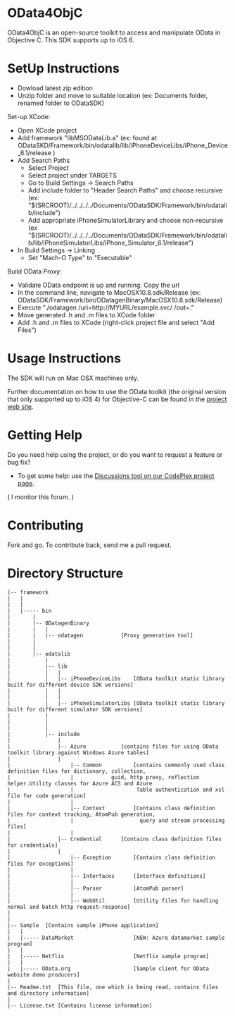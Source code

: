 OData4ObjC
==================
OData4ObjC is an open-source toolkit to access and manipulate OData in Objective C.
This SDK supports up to iOS 6.


SetUp Instructions
==================
* Dowload latest zip edition
* Unzip folder and move to suitable location (ex: Documents folder, renamed folder to ODataSDK)

Set-up XCode:
* Open XCode project
* Add framework "libMSODataLib.a" (ex: found at ODataSKD/Framework/bin/odatalib/lib/iPhoneDeviceLibs/iPhone_Device_6.1/release )
* Add Search Paths
	- Select Project
	- Select project under TARGETS
	- Go to Build Settings -> Search Paths
	- Add include folder to "Header Search Paths" and choose recursive
	  (ex: "$(SRCROOT)/../../../../Documents/ODataSDK/Framework/bin/odatalib/include")
	- Add appropriate iPhoneSimulatorLibrary and choose non-recursive
	  (ex "$(SRCROOT)/../../../../Documents/ODataSDK/Framework/bin/odatalib/lib/iPhoneSimulatorLibs/iPhone_Simulator_6.1/release")
* In Build Settings -> Linking
  - Set "Mach-O Type" to "Executable"

Build OData Proxy:
* Validate OData endpoint is up and running. Copy the url
* In the command line, navigate to MacOSX10.8.sdk/Release (ex: ODataSDK/Framework/bin/ODatagenBinary/MacOSX10.8.sdk/Release)
* Execute "./odatagen /uri=http://MYURL/example.svc/ /out=."
* Move generated .h and .m files to XCode folder
* Add .h and .m files to XCode (right-click project file and select "Add Files")


Usage Instructions
==================

The SDK will run on Mac OSX machines only.

Further documentation on how to use the OData toolkit (the original version that only supported up to iOS 4) for Objective-C can be found in the [project web site](http://odata.github.com/OData4ObjC/).


Getting Help
============

Do you need help using the project, or do you want to request a feature or bug fix?

* To get some help: use the [Discussions tool on our CodePlex project page](http://odataobjc.codeplex.com/discussions).

( I monitor this forum. )


Contributing
============

Fork and go. To contribute back, send me a pull request. 

Directory Structure
====================

	|-- framework
	|   |
	|	|
	|	|----- bin
	|		|
	|		|-- ODatagenBinary
	|		|	|
	|		|	|-- odatagen			[Proxy generation tool]
	|		|
	|		|
	|		|-- odatalib
	|			|
	|			|-- lib
	|			|   |
	|			|   |-- iPhoneDeviceLibs	[OData toolkit static library built for different device SDK versions]
	|		    |   |
	|			|   |
	|			|   |-- iPhoneSimulatorLibs	[OData toolkit static library built for different simulator SDK versions]
	|			|
	|			|
	|			|
	|			|-- include
	|				|
	|				|-- Azure       	[contains files for using OData toolkit library against Windows Azure tables]
	|  				|
	|			        |-- Common      	[contains commonly used class definition files for dictionary, collection, 
	|        			|			 guid, http proxy, reflection helper.Utility classes for Azure ACS and Azure
	|        			|               	 Table authentication and xsl file for code generation]
	|        			|
	|			        |-- Context     	[Contains class definition files for context tracking, AtomPub generation,
	|			        |               	  query and stream processing files]
	|			        |
	|				|-- Credential  	[Contains class definition files for credentials]
	|				|
	|			        |-- Exception  		[Contains class definition files for exceptions]
	|        			|
	|			        |-- Interfaces  	[Interface definitions]
	|			        |
	|			        |-- Parser     		[AtomPub parser]
	|        			|
	|			        |-- WebUtil     	[Utility files for handling normal and batch http request-response]
	|
	|
	|-- Sample	[Contains sample iPhone application]
	|	|
	|	|----- DataMarket					[NEW: Azure datamarket sample program]
	|	|
	|	|----- Netflix						[Netflix sample program]
	|	|
	|	|----- OData.org					[Sample client for OData website demo producers]
	|	
	|-- Readme.txt	[This file, one which is being read, contains files and directory information]
	|
	|-- License.txt	[Contains license information]
